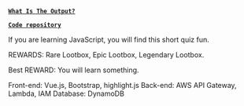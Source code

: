 [**`What Is The Output?`**](https://istvanamolnar.github.io)

[**`Code repository`**](https://istvanamolnar.github.io)

If you are learning JavaScript, you will find this short quiz fun.

REWARDS: Rare Lootbox, Epic Lootbox, Legendary Lootbox.

Best REWARD: You will learn something.

Front-end: Vue.js, Bootstrap, highlight.js
Back-end: AWS API Gateway, Lambda, IAM
Database: DynamoDB
